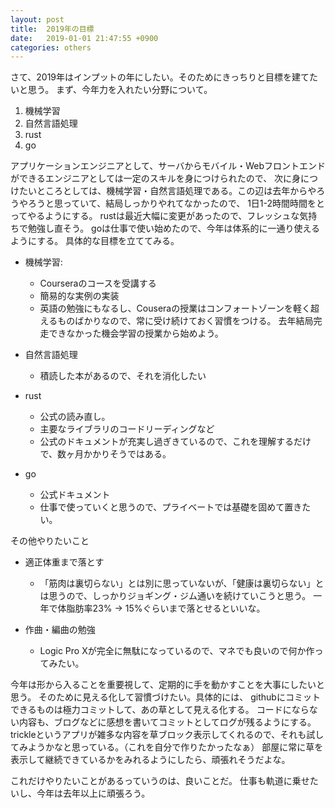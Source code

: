 ```yaml
---
layout: post
title:  2019年の目標
date:   2019-01-01 21:47:55 +0900
categories: others
---
```


 さて、2019年はインプットの年にしたい。そのためにきっちりと目標を建てたいと思う。
まず、今年力を入れたい分野について。

1. 機械学習
2. 自然言語処理
3. rust
4. go

 アプリケーションエンジニアとして、サーバからモバイル・Webフロントエンドができるエンジニアとしては一定のスキルを身につけられたので、
 次に身につけたいところとしては、機械学習・自然言語処理である。この辺は去年からやろうやろうと思っていて、結局しっかりやれてなかったので、
 1日1-2時間時間をとってやるようにする。
 rustは最近大幅に変更があったので、フレッシュな気持ちで勉強し直そう。
 goは仕事で使い始めたので、今年は体系的に一通り使えるようにする。
 具体的な目標を立ててみる。


- 機械学習:
  - Courseraのコースを受講する
  - 簡易的な実例の実装
  - 英語の勉強にもなるし、Couseraの授業はコンフォートゾーンを軽く超えるものばかりなので、常に受け続けておく習慣をつける。
    去年結局完走できなかった機会学習の授業から始めよう。

- 自然言語処理
  - 積読した本があるので、それを消化したい

- rust
  - 公式の読み直し。
  - 主要なライブラリのコードリーディングなど
  - 公式のドキュメントが充実し過ぎきているので、これを理解するだけで、数ヶ月かかりそうではある。

- go
  - 公式ドキュメント
  - 仕事で使っていくと思うので、プライベートでは基礎を固めて置きたい。

その他やりたいこと

- 適正体重まで落とす
  - 「筋肉は裏切らない」とは別に思っていないが、「健康は裏切らない」とは思うので、しっかりジョギング・ジム通いを続けていこうと思う。
     一年で体脂肪率23% -> 15%ぐらいまで落とせるといいな。

- 作曲・編曲の勉強
  - Logic Pro Xが完全に無駄になっているので、マネでも良いので何か作ってみたい。


 今年は形から入ることを重要視して、定期的に手を動かすことを大事にしたいと思う。
 そのために見える化して習慣づけたい。具体的には、 githubにコミットできるものは極力コミットして、あの草として見える化する。
 コードにならない内容も、ブログなどに感想を書いてコミットとしてログが残るようにする。
 trickleというアプリが雑多な内容を草ブロック表示してくれるので、それも試してみようかなと思っている。（これを自分で作りたかったなぁ）
 部屋に常に草を表示して継続できているかをみれるようにしたら、頑張れそうだよな。


これだけやりたいことがあるっていうのは、良いことだ。
仕事も軌道に乗せたいし、今年は去年以上に頑張ろう。
